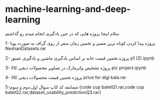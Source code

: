 # machine-learning-and-deep-learning
سلام 
اینجا پروژه هایی که در حین یادگیری انجام میدم رو گذاشتم


1- پروژه پیدا کردن کوتاه ترین مسیر و تخمین زمان سفر از روی گراف به صورت پویا NeshanDatasets.rar

2-  پروژه تخمین قیمت خانه بر اساس یادگیری ماشین و یادگیری عمیق p1 (2).ipynb

3- پروژه تشخیص واترمارک در تصاویر محصولات دیجی کالا  pic project.ipynb

4- پروژه تخمین قیمت محصولات دیجی کالا price for digi kala.rar

5-مسابقه کد کاپ سوال اول،دوم و سوم {code cup batelQ1.rar,code cup batelQ2.rar,dataset_usability_predictionQ3.rar}
